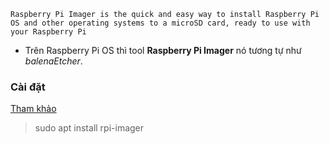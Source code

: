 `Raspberry Pi Imager is the quick and easy way to install Raspberry Pi OS and other operating systems to a microSD card, ready to use with your Raspberry Pi`
- Trên Raspberry Pi OS thì tool **Raspberry Pi Imager** nó tương tự như *balenaEtcher*.

### Cài đặt
[Tham khảo](https://www.raspberrypi.org/software/)
> sudo apt install rpi-imager










